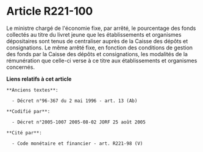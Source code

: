 # Article R221-100

Le ministre chargé de l'économie fixe, par arrêté, le pourcentage des fonds collectés au titre du livret jeune que les
établissements et organismes dépositaires sont tenus de centraliser auprès de la Caisse des dépôts et consignations. Le même
arrêté fixe, en fonction des conditions de gestion des fonds par la Caisse des dépôts et consignations, les modalités de la
rémunération que celle-ci verse à ce titre aux établissements et organismes concernés.

**Liens relatifs à cet article**

	**Anciens textes**:

	  - Décret n°96-367 du 2 mai 1996 - art. 13 (Ab)

	**Codifié par**:

	  - Décret n°2005-1007 2005-08-02 JORF 25 août 2005

	**Cité par**:

	  - Code monétaire et financier - art. R221-98 (V)
